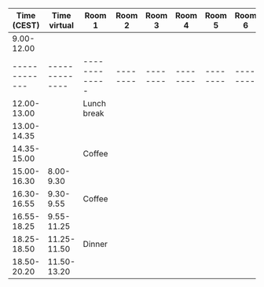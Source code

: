 | Time (CEST) 	| Time virtual 	| Room 1      	| Room 2 	| Room 3 	| Room 4 	| Room 5 	| Room 6 	| Room 7 	|
|-------------	|--------------	|-------------	|--------	|--------	|--------	|--------	|--------	|--------	|
| 9.00-12.00  	|              	|             	|        	|        	|        	|        	|        	|        	|
|-------------	|--------------	|-------------	|--------	|--------	|--------	|--------	|--------	|--------	|
| 12.00-13.00 	|              	| Lunch break 	                                                      |||||||
| 13.00-14.35 	|              	|             	|        	|        	|        	|        	|        	|        	|
| 14.35-15.00 	|              	| Coffee 	                                                            |||||||
| 15.00-16.30 	| 8.00-9.30    	|             	|        	|        	|        	|        	|        	|        	|
| 16.30-16.55 	| 9.30-9.55    	| Coffee 	                                                            |||||||
| 16.55-18.25 	| 9.55-11.25   	|             	|        	|        	|        	|        	|        	|        	|
| 18.25-18.50 	| 11.25-11.50  	| Dinner 	                                                            |||||||
| 18.50-20.20 	| 11.50-13.20  	|             	|        	|        	|        	|        	|        	|        	|
